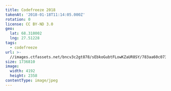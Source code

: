 ```yaml
---
title: Codefreeze 2018
takenAt: '2018-01-18T11:14:05.000Z'
rotation: 0
license: CC BY-ND 3.0
geo:
  lat: 68.318002
  lng: 27.51228
tags:
  - codefreeze
url: >-
  //images.ctfassets.net/bncv3c2gt878/sEbkoGubtFLowKZaUR8SY/783aa60c07382ce9ca11902b3c863436/codefreeze-2018_39091606594_o
size: 1736810
image:
  width: 4192
  height: 2358
contentType: image/jpeg
---
```


